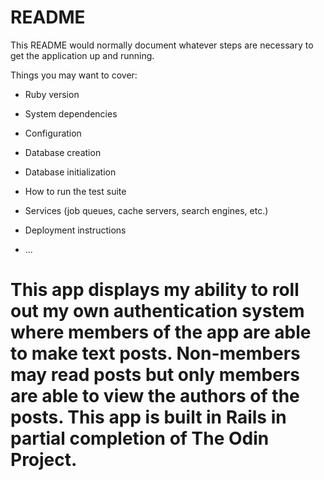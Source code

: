 # README

This README would normally document whatever steps are necessary to get the
application up and running.

Things you may want to cover:

* Ruby version

* System dependencies

* Configuration

* Database creation

* Database initialization

* How to run the test suite

* Services (job queues, cache servers, search engines, etc.)

* Deployment instructions

* ...
# This app displays my ability to roll out my own authentication system where members of the app are able to make text posts. Non-members may read posts but only members are able to view the authors of the posts. This app is built in Rails in partial completion of The Odin Project.

